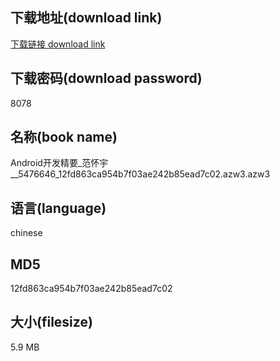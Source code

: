 ## 下载地址(download link)
[下载链接 download link](https://voluble-croquembouche-d321dc.netlify.app/?s=Android%E5%BC%80%E5%8F%91%E7%B2%BE%E8%A6%81_%E8%8C%83%E6%80%80%E5%AE%87__5476646_12fd863ca954b7f03ae242b85ead7c02.azw3)

## 下载密码(download password)
8078

## 名称(book name)
Android开发精要_范怀宇__5476646_12fd863ca954b7f03ae242b85ead7c02.azw3.azw3

## 语言(language)
chinese

## MD5
12fd863ca954b7f03ae242b85ead7c02

## 大小(filesize)
5.9 MB
